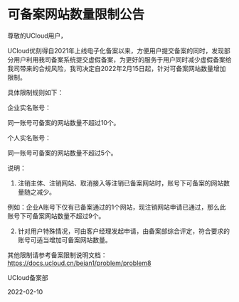 # 可备案网站数量限制公告



尊敬的UCloud用户， 



UCloud优刻得自2021年上线电子化备案以来，方便用户提交备案的同时，发现部分用户利用我司备案系统提交虚假备案，为更好的服务于用户同时减少虚假备案给我司带来的合规风险，我司决定自2022年2月15日起，针对可备案网站数量增加限制。

具体限制规则如下：

 

企业实名账号：

同一账号可备案的网站数量不超过10个。

 

个人实名账号：

同一账号可备案的网站数量不超过5个。

 

说明：

1.  注销主体、注销网站、取消接入等注销已备案网站时，账号下可备案的网站数量随之减少。

例如：企业A账号下仅有已备案通过的1个网站，现注销网站申请已通过，那么此账号下可备案网站数量不超过9个。



2.  针对用户特殊情况，可由客户经理发起申请，由备案部综合评定，符合要求的账号可适当增加可备案网站数量。



其他限制请参考备案限制说明文档：https://docs.ucloud.cn/beian1/problem/problem8



UCloud备案部

2022-02-10